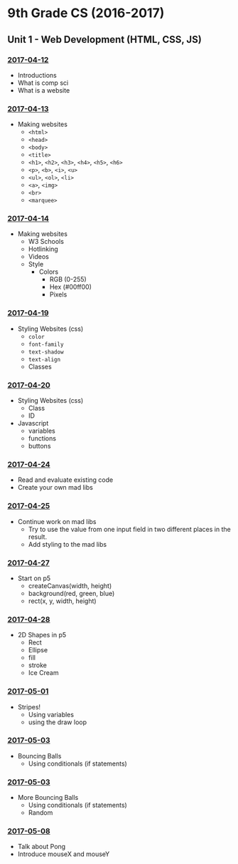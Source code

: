 # 9th Grade CS (2016-2017)

## Unit 1 - Web Development (HTML, CSS, JS)

### [2017-04-12](Classwork/2017-04-12)
* Introductions
* What is comp sci
* What is a website

### [2017-04-13](Classwork/2017-04-13)
* Making websites
  * `<html>`
  * `<head>`
  * `<body>`
  * `<title>`
  * `<h1>`, `<h2>`, `<h3>`, `<h4>`, `<h5>`, `<h6>`
  * `<p>`, `<b>`, `<i>`, `<u>`
  * `<ul>`, `<ol>`, `<li>`
  * `<a>`, `<img>`
  * `<br>`
  * `<marquee>`

### [2017-04-14](Classwork/2017-04-14)
* Making websites
  * W3 Schools
  * Hotlinking
  * Videos
  * Style
    * Colors
      * RGB (0-255)
      * Hex (#00ff00)
      * Pixels

### [2017-04-19](Classwork/2017-04-19)
* Styling Websites (css)
  * `color`
  * `font-family`
  * `text-shadow`
  * `text-align`
  * Classes

### [2017-04-20](Classwork/2017-04-20)
* Styling Websites (css)
  * Class
  * ID
* Javascript
  * variables
  * functions
  * buttons

### [2017-04-24](Classwork/2017-04-24)
* Read and evaluate existing code
* Create your own mad libs

### [2017-04-25](Classwork/2017-04-25)
* Continue work on mad libs
  * Try to use the value from one input field in two different places in the result.
  * Add styling to the mad libs

### [2017-04-27](Classwork/2017-04-27)
* Start on p5
  * createCanvas(width, height)
  * background(red, green, blue)
  * rect(x, y, width, height)

### [2017-04-28](Classwork/2017-04-28)
* 2D Shapes in p5
  * Rect
  * Ellipse
  * fill
  * stroke
  * Ice Cream

### [2017-05-01](Classwork/2017-05-01)
* Stripes!
  * Using variables
  * using the draw loop

### [2017-05-03](Classwork/2017-05-03)
* Bouncing Balls
  * Using conditionals (if statements)

### [2017-05-03](Classwork/2017-05-03)
* More Bouncing Balls
  * Using conditionals (if statements)
  * Random

### [2017-05-08](Classwork/2017-05-08)
* Talk about Pong
* Introduce mouseX and mouseY